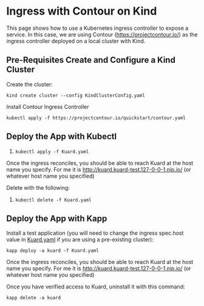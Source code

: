 # Ingress with Contour on Kind

This page shows how to use a Kubernetes ingress controller to expose a service. In this case, we are
using Contour (https://projectcontour.io/) as the ingress controller deployed on a local cluster with Kind.

## Pre-Requisites Create and Configure a Kind Cluster

Create the cluster:
```shell
kind create cluster --config KindClusterConfig.yaml
```

Install Contour Ingress Controller
```shell
kubectl apply -f https://projectcontour.io/quickstart/contour.yaml
```

## Deploy the App with Kubectl

1. `kubectl apply -f Kuard.yaml`

Once the ingress reconciles, you should be able to reach Kuard at the host name you specify. For me it is http://kuard.kuard-test.127-0-0-1.nip.io/ (or
whatever host name you specified)

Delete with the following:

1. `kubectl delete -f Kuard.yaml`

## Deploy the App with Kapp

Install a test application (you will need to change the ingress spec.host value in [Kuard.yaml](./Kuard.yaml) if you are
using a pre-existing cluster):

```shell
kapp deploy -a kuard -f Kuard.yaml
```

Once the ingress reconciles, you should be able to reach Kuard at the host name you specify. For me it is http://kuard.kuard-test.127-0-0-1.nip.io/ (or
whatever host name you specified)

Once you have verified access to Kuard, uninstall it with this command:

```shell
kapp delete -a kuard
```
